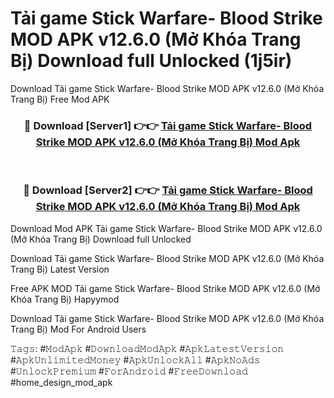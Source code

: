 # Tải game Stick Warfare- Blood Strike MOD APK v12.6.0 (Mở Khóa Trang Bị) Download full Unlocked (1j5ir)
Download Tải game Stick Warfare- Blood Strike MOD APK v12.6.0 (Mở Khóa Trang Bị) Free Mod APK

<div align="center">
<h3>🔴 Download [Server1] 👉👉 <a href="https://apkcomod.com?title=Tải_game_Stick_Warfare-_Blood_Strike_MOD_APK_v12.6.0_(Mở_Khóa_Trang_Bị)">Tải game Stick Warfare- Blood Strike MOD APK v12.6.0 (Mở Khóa Trang Bị) Mod Apk</a></h3><br>

<h3>🔴 Download [Server2] 👉👉 <a href="https://apkcomod.com?title=Tải_game_Stick_Warfare-_Blood_Strike_MOD_APK_v12.6.0_(Mở_Khóa_Trang_Bị)">Tải game Stick Warfare- Blood Strike MOD APK v12.6.0 (Mở Khóa Trang Bị) Mod Apk</a></h3>
</div>


Download Mod APK Tải game Stick Warfare- Blood Strike MOD APK v12.6.0 (Mở Khóa Trang Bị) Download full Unlocked

Download Tải game Stick Warfare- Blood Strike MOD APK v12.6.0 (Mở Khóa Trang Bị) Latest Version

Free APK MOD Tải game Stick Warfare- Blood Strike MOD APK v12.6.0 (Mở Khóa Trang Bị) Hapyymod

Download Tải game Stick Warfare- Blood Strike MOD APK v12.6.0 (Mở Khóa Trang Bị) Mod For Android Users

𝚃𝚊𝚐𝚜: #𝙼𝚘𝚍𝙰𝚙𝚔 #𝙳𝚘𝚠𝚗𝚕𝚘𝚊𝚍𝙼𝚘𝚍𝙰𝚙𝚔 #𝙰𝚙𝚔𝙻𝚊𝚝𝚎𝚜𝚝𝚅𝚎𝚛𝚜𝚒𝚘𝚗 #𝙰𝚙𝚔𝚄𝚗𝚕𝚒𝚖𝚒𝚝𝚎𝚍𝙼𝚘𝚗𝚎𝚢 #𝙰𝚙𝚔𝚄𝚗𝚕𝚘𝚌𝚔𝙰𝚕𝚕 #𝙰𝚙𝚔𝙽𝚘𝙰𝚍𝚜 #𝚄𝚗𝚕𝚘𝚌𝚔𝙿𝚛𝚎𝚖𝚒𝚞𝚖 #𝙵𝚘𝚛𝙰𝚗𝚍𝚛𝚘𝚒𝚍 #𝙵𝚛𝚎𝚎𝙳𝚘𝚠𝚗𝚕𝚘𝚊𝚍 #home_design_mod_apk